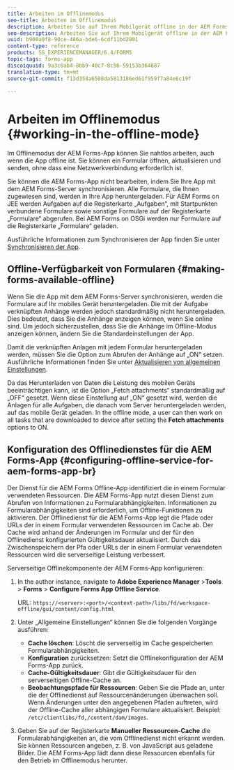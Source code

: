 ```yaml
---
title: Arbeiten im Offlinemodus
seo-title: Arbeiten im Offlinemodus
description: Arbeiten Sie auf Ihrem Mobilgerät offline in der AEM Forms-App, wenn Sie sich außerhalb der Reichweite Ihres AEM Forms-Netzwerks oder vollständig im Offlinemodus befinden.
seo-description: Arbeiten Sie auf Ihrem Mobilgerät offline in der AEM Forms-App, wenn Sie sich außerhalb der Reichweite Ihres AEM Forms-Netzwerks oder vollständig im Offlinemodus befinden.
uuid: b900a0f8-90ce-486a-bde6-6cdf11bd2801
content-type: reference
products: SG_EXPERIENCEMANAGER/6.4/FORMS
topic-tags: forms-app
discoiquuid: 9a3c6ab4-8bb9-40c7-8c56-59153b364887
translation-type: tm+mt
source-git-commit: f13d358a6508da5813186ed61f959f7a84e6c19f

---
```



# Arbeiten im Offlinemodus {#working-in-the-offline-mode}

Im Offlinemodus der AEM Forms-App können Sie nahtlos arbeiten, auch wenn die App offline ist. Sie können ein Formular öffnen, aktualisieren und senden, ohne dass eine Netzwerkverbindung erforderlich ist.

Sie können die AEM Forms-App nicht bearbeiten, indem Sie Ihre App mit dem AEM Forms-Server synchronisieren. Alle Formulare, die Ihnen zugewiesen sind, werden in Ihre App heruntergeladen. Für AEM Forms on JEE werden Aufgaben auf die Registerkarte „Aufgaben“, mit Startpunkten verbundene Formulare sowie sonstige Formulare auf der Registerkarte „Formulare“ abgerufen. Bei AEM Forms on OSGi werden nur Formulare auf die Registerkarte „Formulare“ geladen.

Ausführliche Informationen zum Synchronisieren der App finden Sie unter [Synchronisieren der App](/help/forms/using/sync-app.md).

## Offline-Verfügbarkeit von Formularen {#making-forms-available-offline}

Wenn Sie die App mit dem AEM Forms-Server synchronisieren, werden die Formulare auf Ihr mobiles Gerät heruntergeladen. Die mit der Aufgabe verknüpften Anhänge werden jedoch standardmäßig nicht heruntergeladen. Dies bedeutet, dass Sie die Anhänge anzeigen können, wenn Sie online sind. Um jedoch sicherzustellen, dass Sie die Anhänge im Offline-Modus anzeigen können, ändern Sie die Standardeinstellungen der App.

Damit die verknüpften Anlagen mit jedem Formular heruntergeladen werden, müssen Sie die Option zum Abrufen der Anhänge auf „ON“ setzen. Ausführliche Informationen finden Sie unter [Aktualisieren von allgemeinen Einstellungen](/help/forms/using/update-general-settings.md).

Da das Herunterladen von Daten die Leistung des mobilen Geräts beeinträchtigen kann, ist die Option „Fetch attachments“ standardmäßig auf „OFF“ gesetzt. Wenn diese Einstellung auf „ON“ gesetzt wird, werden die Anlagen für alle Aufgaben, die danach vom Server heruntergeladen werden, auf das mobile Gerät geladen. In the offline mode, a user can then work on all tasks that are downloaded to device after setting the **Fetch attachments** options to ON.

## Konfiguration des Offlinedienstes für die AEM Forms-App {#configuring-offline-service-for-aem-forms-app-br}

Der Dienst für die AEM Forms Offline-App identifiziert die in einem Formular verwendeten Ressourcen. Die AEM Forms-App nutzt diesen Dienst zum Abrufen von Informationen zu Formularabhängigkeiten. Informationen zu Formularabhängigkeiten sind erforderlich, um Offline-Funktionen zu aktivieren. Der Offlinedienst für die AEM Forms-App legt die Pfade oder URLs der in einem Formular verwendeten Ressourcen im Cache ab. Der Cache wird anhand der Änderungen im Formular und der für den Offlinedienst konfigurierten Gültigkeitsdauer aktualisiert. Durch das Zwischenspeichern der Pfa oder URLs der in einem Formular verwendeten Ressourcen wird die serverseitige Leistung verbessert.

Serverseitige Offlinekomponente der AEM Forms-App konfigurieren:

1. In the author instance, navigate to **Adobe Experience Manager** >**Tools** > **Forms** > **Configure Forms App Offline Service**.

   URL: `https://<server>:<port>/<context-path>/libs/fd/workspace-offline/gui/content/config.html`

1. Unter „Allgemeine Einstellungen“ können Sie die folgenden Vorgänge ausführen:

   * **Cache löschen**: Löscht die serverseitig im Cache gespeicherten Formularabhängigkeiten.
   * **Konfiguration** zurücksetzen: Setzt die Offlinekonfiguration der AEM Forms-App zurück.
   * **Cache-Gültigkeitsdauer**: Gibt die Gültigkeitsdauer für den serverseitigen Offline-Cache an.
   * **Beobachtungspfade für Ressourcen**: Geben Sie die Pfade an, unter die der Offlinedienst auf Ressourcenänderungen überwachen soll. Wenn Änderungen unter den angegebenen Pfaden auftreten, wird der Offline-Cache aller abhängigen Formulare aktualisiert. Beispiel: `/etc/clientlibs/fd,/content/dam/images`.

1. Geben Sie auf der Registerkarte **Manueller Ressourcen-Cache** die Formularabhängigkeiten an, die vom Offlinedienst nicht erkannt werden. Sie können Ressourcen angeben, z. B. von JavaScript aus geladene Bilder. Die AEM Forms-App lädt dann diese Ressourcen ebenfalls für den Betrieb im Offlinemodus herunter.
